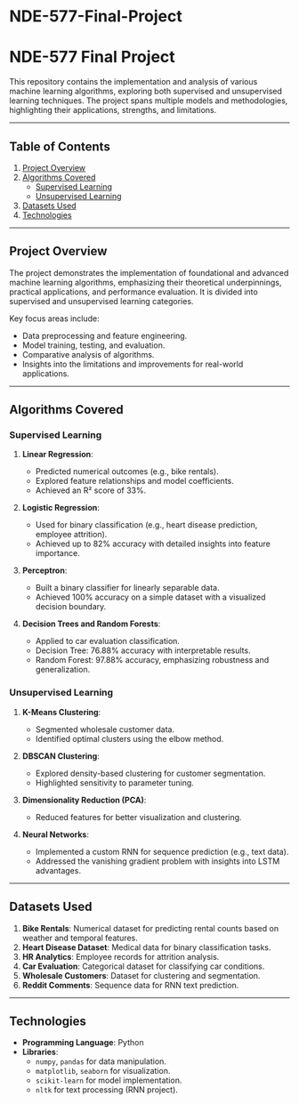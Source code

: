 # NDE-577-Final-Project
# NDE-577 Final Project

This repository contains the implementation and analysis of various machine learning algorithms, exploring both supervised and unsupervised learning techniques. The project spans multiple models and methodologies, highlighting their applications, strengths, and limitations.

---

## Table of Contents

1. [Project Overview](#project-overview)
2. [Algorithms Covered](#algorithms-covered)
    - [Supervised Learning](#supervised-learning)
    - [Unsupervised Learning](#unsupervised-learning)
3. [Datasets Used](#datasets-used)
4. [Technologies](#technologies)

---

## Project Overview

The project demonstrates the implementation of foundational and advanced machine learning algorithms, emphasizing their theoretical underpinnings, practical applications, and performance evaluation. It is divided into supervised and unsupervised learning categories.

Key focus areas include:
- Data preprocessing and feature engineering.
- Model training, testing, and evaluation.
- Comparative analysis of algorithms.
- Insights into the limitations and improvements for real-world applications.

---

## Algorithms Covered

### Supervised Learning

1. **Linear Regression**:
   - Predicted numerical outcomes (e.g., bike rentals).
   - Explored feature relationships and model coefficients.
   - Achieved an R² score of 33%.

2. **Logistic Regression**:
   - Used for binary classification (e.g., heart disease prediction, employee attrition).
   - Achieved up to 82% accuracy with detailed insights into feature importance.

3. **Perceptron**:
   - Built a binary classifier for linearly separable data.
   - Achieved 100% accuracy on a simple dataset with a visualized decision boundary.

4. **Decision Trees and Random Forests**:
   - Applied to car evaluation classification.
   - Decision Tree: 76.88% accuracy with interpretable results.
   - Random Forest: 97.88% accuracy, emphasizing robustness and generalization.

### Unsupervised Learning

1. **K-Means Clustering**:
   - Segmented wholesale customer data.
   - Identified optimal clusters using the elbow method.

2. **DBSCAN Clustering**:
   - Explored density-based clustering for customer segmentation.
   - Highlighted sensitivity to parameter tuning.

3. **Dimensionality Reduction (PCA)**:
   - Reduced features for better visualization and clustering.

4. **Neural Networks**:
   - Implemented a custom RNN for sequence prediction (e.g., text data).
   - Addressed the vanishing gradient problem with insights into LSTM advantages.

---

## Datasets Used

1. **Bike Rentals**: Numerical dataset for predicting rental counts based on weather and temporal features.
2. **Heart Disease Dataset**: Medical data for binary classification tasks.
3. **HR Analytics**: Employee records for attrition analysis.
4. **Car Evaluation**: Categorical dataset for classifying car conditions.
5. **Wholesale Customers**: Dataset for clustering and segmentation.
6. **Reddit Comments**: Sequence data for RNN text prediction.

---

## Technologies

- **Programming Language**: Python
- **Libraries**:
  - `numpy`, `pandas` for data manipulation.
  - `matplotlib`, `seaborn` for visualization.
  - `scikit-learn` for model implementation.
  - `nltk` for text processing (RNN project).

